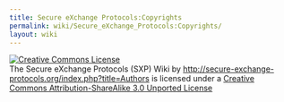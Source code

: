 ```yaml
---
title: Secure eXchange Protocols:Copyrights
permalink: wiki/Secure_eXchange_Protocols:Copyrights/
layout: wiki
---
```


<a rel="license" href="http://creativecommons.org/licenses/by-sa/3.0/deed.en_US"><img alt="Creative Commons License" style="border-width:0" src="http://i.creativecommons.org/l/by-sa/3.0/88x31.png" /></a>  
<span xmlns:dct="http://purl.org/dc/terms/" property="dct:title">The
Secure eXchange Protocols (SXP) Wiki</span> by
<a xmlns:cc="http://creativecommons.org/ns#" href="http://secure-exchange-protocols.org/" property="cc:attributionName" rel="cc:attributionURL"><http://secure-exchange-protocols.org/index.php?title=Authors></a>
is licensed under a
<a rel="license" href="http://creativecommons.org/licenses/by-sa/3.0/deed.en_US">Creative
Commons Attribution-ShareAlike 3.0 Unported License</a>
